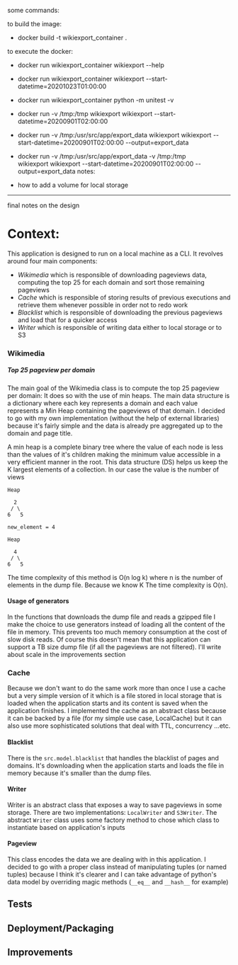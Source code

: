 some commands:

to build the image:
* docker build -t wikiexport_container .

to execute the docker:

* docker run wikiexport_container wikiexport --help
* docker run wikiexport_container wikiexport --start-datetime=20201023T01:00:00
* docker run wikiexport_container python -m unitest -v

* docker run -v /tmp:/tmp wikiexport wikiexport --start-datetime=20200901T02:00:00 
* docker run -v /tmp:/usr/src/app/export_data wikiexport wikiexport --start-datetime=20200901T02:00:00 --output=export_data
* docker run -v /tmp:/usr/src/app/export_data -v /tmp:/tmp \
wikiexport wikiexport --start-datetime=20200901T02:00:00 --output=export_data
notes:
* how to add a volume for local storage
-----------------------------------------
final notes on the design

# Context:

This application is designed to run on a local machine as a CLI. It revolves around four main components:

* *Wikimedia* which is responsible of downloading pageviews data, computing the top 25 for each domain and sort those remaining pageviews
* *Cache* which is responsible of storing results of previous executions and retrieve them whenever possible in order not to redo work
* *Blacklist* which is responsible of downloading the previous pageviews and load that for a quicker access
* *Writer* which is responsible of writing data either to local storage or to S3

### Wikimedia

##### Top 25 pageview per domain 

The main goal of the Wikimedia class is to compute the top 25 pageview per domain: It does so with the use of min heaps. 
The main data structure is a dictionary where each key represents a domain and each value represents a Min Heap containing the pageviews of that domain.
I decided to go with my own implementation (without the help of external libraries) because it's fairly simple and the data is already pre aggregated up to the 
domain and page title. 

A min heap is a complete binary tree where the value of each node is less than the values of it's children making the minimum value accessible in a very efficient manner in the root.
This data structure (DS) helps us keep the K largest elements of a collection. In our case the value is the number of views
```
Heap

  2
 / \
6   5

new_element = 4

Heap

  4
 / \
6   5
```

The time complexity of this method is O(n log k) where n is the number of elements in the dump file. 
Because we know K The time complexity is O(n).

#### Usage of generators 

In the functions that downloads the dump file and reads a gzipped file I make the choice to use generators instead of loading all the content of the file in memory. This prevents too much memory consumption at the cost of slow disk reads.
Of course this doesn't mean that this application can support a TB size dump file (if all the pageviews are not filtered). 
I'll write about scale in the improvements section

### Cache

Because we don't want to do the same work more than once I use a cache but a very simple version of it which is a file stored in local storage that is loaded when the application starts and its content is saved when the application finishes.
I implemented the cache as an abstract class because it can be backed by a file (for my simple use case, LocalCache) but it can also use more sophisticated solutions that deal with TTL, concurrency ...etc. 

#### Blacklist

There is the `src.model.blacklist` that handles the blacklist of pages and domains. It's downloading when the application starts and loads the file in memory because it's smaller than the dump files.

#### Writer 

Writer is an abstract class that exposes a way to save pageviews in some storage. There are two implementations: `LocalWriter` and `S3Writer`. 
The abstract `Writer` class uses some factory method to chose which class to instantiate based on application's inputs

#### Pageview

This class encodes the data we are dealing with in this application. I decided to go with a proper class instead of manipulating tuples (or named tuples) because I think it's clearer 
and I can take advantage of python's data model by overriding magic methods (`__eq__` and `__hash__` for example) 

## Tests



## Deployment/Packaging

## Improvements 

